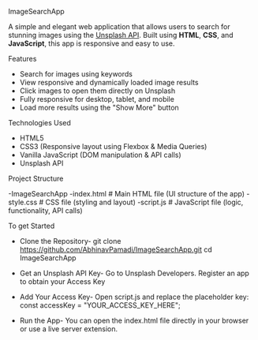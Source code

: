 ImageSearchApp

A simple and elegant web application that allows users to search for stunning images using the [Unsplash API](https://unsplash.com/developers). Built using **HTML**, **CSS**, and **JavaScript**, this app is responsive and easy to use.

 Features

-  Search for images using keywords
-  View responsive and dynamically loaded image results
-  Click images to open them directly on Unsplash
-  Fully responsive for desktop, tablet, and mobile
-  Load more results using the "Show More" button

 Technologies Used

- HTML5
- CSS3 (Responsive layout using Flexbox & Media Queries)
- Vanilla JavaScript (DOM manipulation & API calls)
- Unsplash API

 Project Structure
 
-ImageSearchApp
-index.html      # Main HTML file (UI structure of the app)
-style.css       # CSS file (styling and layout)
-script.js       # JavaScript file (logic, functionality, API calls)


To get Started 

- Clone the Repository-
git clone https://github.com/AbhinavPamadi/ImageSearchApp.git
cd ImageSearchApp

- Get an Unsplash API Key-
Go to Unsplash Developers.
Register an app to obtain your Access Key

- Add Your Access Key-
Open script.js and replace the placeholder key:
const accessKey = "YOUR_ACCESS_KEY_HERE";

- Run the App-
You can open the index.html file directly in your browser or use a live server extension.


